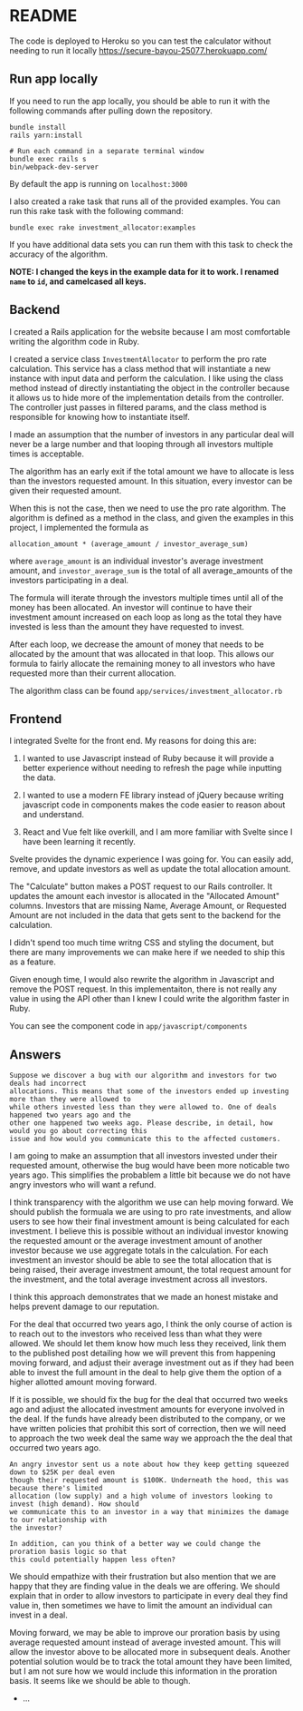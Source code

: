 # README

The code is deployed to Heroku so you can test the calculator without needing to run it locally
https://secure-bayou-25077.herokuapp.com/

## Run app locally

If you need to run the app locally, you should be able to run it with the following commands after pulling down the repository.

```
bundle install
rails yarn:install 

# Run each command in a separate terminal window
bundle exec rails s
bin/webpack-dev-server
```

By default the app is running on `localhost:3000`

I also created a rake task that runs all of the provided examples. You can run this rake task with the following command:

`bundle exec rake investment_allocator:examples`

If you have additional data sets you can run them with this task to check the accuracy of the algorithm.

**NOTE: I changed the keys in the example data for it to work. I renamed `name` to `id`, and camelcased all keys.**

## Backend
I created a Rails application for the website because I am most comfortable writing the algorithm code in Ruby.

I created a service class `InvestmentAllocator` to perform the pro rate calculation. This service has a class method that will instantiate a new instance with input data and perform the calculation. I like using the class method instead of directly instantiating the object in the controller because it allows us to hide more of the implementation details from the controller. The controller just passes in filtered params, and the class method is responsible for knowing how to instantiate itself.

I made an assumption that the number of investors in any particular deal will never be a large number and that looping through all investors multiple times is acceptable.

The algorithm has an early exit if the total amount we have to allocate is less than the investors requested amount. In this situation, every investor can be given their requested amount.

When this is not the case, then we need to use the pro rate algorithm. The algorithm is defined as a method in the class, and given the examples in this project, I implemented the formula as

`allocation_amount * (average_amount / investor_average_sum)`

where `average_amount` is an individual investor's average investment amount, and `investor_average_sum` is the total of all average_amounts of the investors participating in a deal.

The formula will iterate through the investors multiple times until all of the money has been allocated. An investor will continue to have their investment amount increased on each loop as long as the total they have invested is less than the amount they have requested to invest.

After each loop, we decrease the amount of money that needs to be allocated by the amount that was allocated in that loop. This allows our formula to fairly allocate the remaining money to all investors who have requested more than their current allocation.

The algorithm class can be found `app/services/investment_allocator.rb`

## Frontend

I integrated Svelte for the front end. My reasons for doing this are:

1. I wanted to use Javascript instead of Ruby because it will provide a better experience without needing to refresh the page while inputting the data.

2. I wanted to use a modern FE library instead of jQuery because writing javascript code in components makes the code easier to reason about and understand.

3. React and Vue felt like overkill, and I am more familiar with Svelte since I have been learning it recently.

Svelte provides the dynamic experience I was going for. You can easily add, remove, and update investors as well as update the total allocation amount.

The "Calculate" button makes a POST request to our Rails controller. It updates the amount each investor is allocated in the "Allocated Amount" columns. Investors that are missing Name, Average Amount, or Requested Amount are not included in the data that gets sent to the backend for the calculation.

I didn't spend too much time writng CSS and styling the document, but there are many improvements we can make here if we needed to ship this as a feature.

Given enough time, I would also rewrite the algorithm in Javascript and remove the POST request. In this implementaiton, there is not really any value in using the API other than I knew I could write the algorithm faster in Ruby.

You can see the component code in `app/javascript/components`
## Answers

```
Suppose we discover a bug with our algorithm and investors for two deals had incorrect
allocations. This means that some of the investors ended up investing more than they were allowed to
while others invested less than they were allowed to. One of deals happened two years ago and the
other one happened two weeks ago. Please describe, in detail, how would you go about correcting this
issue and how would you communicate this to the affected customers.
```

I am going to make an assumption that all investors invested under their requested amount, otherwise the bug would have been more noticable two years ago. This simplifies the probablem a little bit because we do not have angry investors who will want a refund.

I think transparency with the algorithm we use can help moving forward. We should publish the formuala we are using to pro rate investments, and allow users to see how their final investment amount is being calculated for each investment. I believe this is possible without an individual investor knowing the requested amount or the average investment amount of another investor because we use aggregate totals in the calculation. For each investment an investor should be able to see the total allocation that is being raised, their average investment amount, the total request amount for the investment, and the total average investment across all investors.

I think this approach demonstrates that we made an honest mistake and helps prevent damage to our reputation.

For the deal that occurred two years ago, I think the only course of action is to reach out to the investors who received less than what they were allowed. We should let them know how much less they received, link them to the published post detailing how we will prevent this from happening moving forward, and adjust their average investment out as if they had been able to invest the full amount in the deal to help give them the option of a higher allotted amount moving forward.

If it is possible, we should fix the bug for the deal that occurred two weeks ago and adjust the allocated investment amounts for everyone involved in the deal. If the funds have already been distributed to the company, or we have written policies that prohibit this sort of correction, then we will need to approach the two week deal the same way we approach the the deal that occurred two years ago.

```
An angry investor sent us a note about how they keep getting squeezed down to $25K per deal even
though their requested amount is $100K. Underneath the hood, this was because there's limited
allocation (low supply) and a high volume of investors looking to invest (high demand). How should
we communicate this to an investor in a way that minimizes the damage to our relationship with
the investor?

In addition, can you think of a better way we could change the proration basis logic so that
this could potentially happen less often?
```

We should empathize with their frustration but also mention that we are happy that they are finding value in the deals we are offering. We should explain that in order to allow investors to participate in every deal they find value in, then sometimes we have to limit the amount an individual can invest in a deal.

Moving forward, we may be able to improve our proration basis by using average requested amount instead of average invested amount. This will allow the investor above to be allocated more in subsequent deals. Another potential solution would be to track the total amount they have been limited, but I am not sure how we would include this information in the proration basis. It seems like we should be able to though.
* ...
